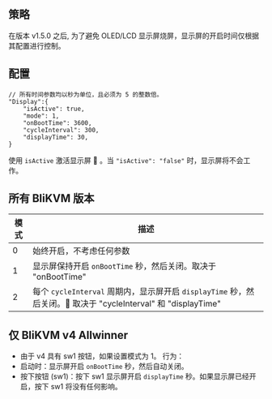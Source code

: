 ## 策略
在版本 v1.5.0 之后, 为了避免 OLED/LCD 显示屏烧屏，显示屏的开启时间仅根据其配置进行控制。

## 配置
```
// 所有时间参数均以秒为单位，且必须为 5 的整数倍。
"Display":{
    "isActive": true,
    "mode": 1,              
    "onBootTime": 3600,     
    "cycleInterval": 300,
    "displayTime": 30,
}
```
使用 `isActive` 激活显示屏 :rotating_light: 。当 `"isActive": "false"` 时，显示屏将不会工作。

## 所有 BliKVM 版本

|模式|描述|
|-|-|
|0|始终开启，不考虑任何参数|
|1|显示屏保持开启 `onBootTime` 秒，然后关闭。取决于 "onBootTime"|
|2|每个 `cycleInterval` 周期内，显示屏开启 `displayTime` 秒，然后关闭。:rotating_light: 取决于 "cycleInterval" 和 "displayTime"|

## 仅 BliKVM v4 Allwinner
* 由于 v4 具有 sw1 按钮，如果设置模式为 1。
行为：
* 启动时：显示屏开启 `onBootTime` 秒，然后自动关闭。
* 按下按钮 (sw1)：按下 sw1 显示屏开启 `displayTime` 秒。如果显示屏已经开启，按下 sw1 将没有任何影响。
